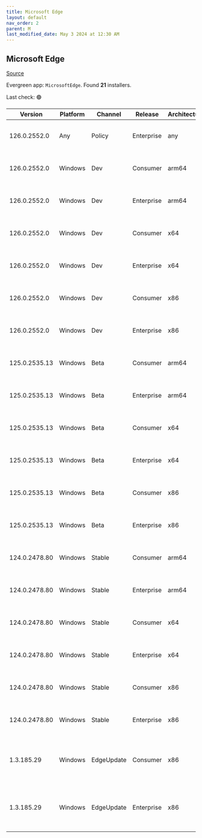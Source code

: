 ```yaml
---
title: Microsoft Edge
layout: default
nav_order: 2
parent: M
last_modified_date: May 3 2024 at 12:30 AM
---
```


## Microsoft Edge

[Source](https://www.microsoft.com/edge)

Evergreen app: `MicrosoftEdge`. Found **21** installers.

Last check: 🟢

| Version       | Platform | Channel    | Release    | Architecture | Hash                                                             | URI                                                                                                                                                                                                                                                                                                                      |
| ------------- | -------- | ---------- | ---------- | ------------ | ---------------------------------------------------------------- | ------------------------------------------------------------------------------------------------------------------------------------------------------------------------------------------------------------------------------------------------------------------------------------------------------------------------ |
| 126.0.2552.0  | Any      | Policy     | Enterprise | any          | C32E55ECF4E78228692EFBEB0765D64CA380F7BE6A33C84FAC413D30E0977F61 | [https://msedge.sf.dl.delivery.mp.microsoft.com/filestreamingservice/files/5f622ea0-a5ab-48c3-b631-7cad1d38ce5d/MicrosoftEdgePolicyTemplates.cab](https://msedge.sf.dl.delivery.mp.microsoft.com/filestreamingservice/files/5f622ea0-a5ab-48c3-b631-7cad1d38ce5d/MicrosoftEdgePolicyTemplates.cab)                       |
| 126.0.2552.0  | Windows  | Dev        | Consumer   | arm64        | A70D3ABAC30E36CD4C9EE61A0E029A4D01513A9BBFA88F6F8170C415A6F58AEB | [https://msedge.sf.dl.delivery.mp.microsoft.com/filestreamingservice/files/b0a47c63-1514-4acd-b206-02a77444dc21/MicrosoftEdgeDevEnterpriseARM64.msi](https://msedge.sf.dl.delivery.mp.microsoft.com/filestreamingservice/files/b0a47c63-1514-4acd-b206-02a77444dc21/MicrosoftEdgeDevEnterpriseARM64.msi)                 |
| 126.0.2552.0  | Windows  | Dev        | Enterprise | arm64        | A70D3ABAC30E36CD4C9EE61A0E029A4D01513A9BBFA88F6F8170C415A6F58AEB | [https://msedge.sf.dl.delivery.mp.microsoft.com/filestreamingservice/files/b0a47c63-1514-4acd-b206-02a77444dc21/MicrosoftEdgeDevEnterpriseARM64.msi](https://msedge.sf.dl.delivery.mp.microsoft.com/filestreamingservice/files/b0a47c63-1514-4acd-b206-02a77444dc21/MicrosoftEdgeDevEnterpriseARM64.msi)                 |
| 126.0.2552.0  | Windows  | Dev        | Consumer   | x64          | 77DEBF4CDEBF979CD7A99C89FA937E759BB150707A8BF8565FDD6416C61F1AEA | [https://msedge.sf.dl.delivery.mp.microsoft.com/filestreamingservice/files/0185f7de-763e-4379-a2ca-b02f9d3f121a/MicrosoftEdgeDevEnterpriseX64.msi](https://msedge.sf.dl.delivery.mp.microsoft.com/filestreamingservice/files/0185f7de-763e-4379-a2ca-b02f9d3f121a/MicrosoftEdgeDevEnterpriseX64.msi)                     |
| 126.0.2552.0  | Windows  | Dev        | Enterprise | x64          | 77DEBF4CDEBF979CD7A99C89FA937E759BB150707A8BF8565FDD6416C61F1AEA | [https://msedge.sf.dl.delivery.mp.microsoft.com/filestreamingservice/files/0185f7de-763e-4379-a2ca-b02f9d3f121a/MicrosoftEdgeDevEnterpriseX64.msi](https://msedge.sf.dl.delivery.mp.microsoft.com/filestreamingservice/files/0185f7de-763e-4379-a2ca-b02f9d3f121a/MicrosoftEdgeDevEnterpriseX64.msi)                     |
| 126.0.2552.0  | Windows  | Dev        | Consumer   | x86          | B873273C5282C31DFFF96D7F584CBD362CF4A4D83EEA1EA8A46505F64B4274FA | [https://msedge.sf.dl.delivery.mp.microsoft.com/filestreamingservice/files/46501de1-d83f-4484-93ad-0c4c7625607b/MicrosoftEdgeDevEnterpriseX86.msi](https://msedge.sf.dl.delivery.mp.microsoft.com/filestreamingservice/files/46501de1-d83f-4484-93ad-0c4c7625607b/MicrosoftEdgeDevEnterpriseX86.msi)                     |
| 126.0.2552.0  | Windows  | Dev        | Enterprise | x86          | B873273C5282C31DFFF96D7F584CBD362CF4A4D83EEA1EA8A46505F64B4274FA | [https://msedge.sf.dl.delivery.mp.microsoft.com/filestreamingservice/files/46501de1-d83f-4484-93ad-0c4c7625607b/MicrosoftEdgeDevEnterpriseX86.msi](https://msedge.sf.dl.delivery.mp.microsoft.com/filestreamingservice/files/46501de1-d83f-4484-93ad-0c4c7625607b/MicrosoftEdgeDevEnterpriseX86.msi)                     |
| 125.0.2535.13 | Windows  | Beta       | Consumer   | arm64        | B8D424456784CF095286A4E81487AD61456EBA66C3D92B4D2E63224E4E578321 | [https://msedge.sf.dl.delivery.mp.microsoft.com/filestreamingservice/files/a1953e0b-3ea8-4a51-baf0-58ab5c8e4c9b/MicrosoftEdgeBetaEnterpriseARM64.msi](https://msedge.sf.dl.delivery.mp.microsoft.com/filestreamingservice/files/a1953e0b-3ea8-4a51-baf0-58ab5c8e4c9b/MicrosoftEdgeBetaEnterpriseARM64.msi)               |
| 125.0.2535.13 | Windows  | Beta       | Enterprise | arm64        | B8D424456784CF095286A4E81487AD61456EBA66C3D92B4D2E63224E4E578321 | [https://msedge.sf.dl.delivery.mp.microsoft.com/filestreamingservice/files/a1953e0b-3ea8-4a51-baf0-58ab5c8e4c9b/MicrosoftEdgeBetaEnterpriseARM64.msi](https://msedge.sf.dl.delivery.mp.microsoft.com/filestreamingservice/files/a1953e0b-3ea8-4a51-baf0-58ab5c8e4c9b/MicrosoftEdgeBetaEnterpriseARM64.msi)               |
| 125.0.2535.13 | Windows  | Beta       | Consumer   | x64          | 02D9FFADED55158FAB3128EB5D5ED8431BBFE482371CABF4BE7816357DF4A33A | [https://msedge.sf.dl.delivery.mp.microsoft.com/filestreamingservice/files/10b210ac-f97d-492c-95d4-416d47cdf134/MicrosoftEdgeBetaEnterpriseX64.msi](https://msedge.sf.dl.delivery.mp.microsoft.com/filestreamingservice/files/10b210ac-f97d-492c-95d4-416d47cdf134/MicrosoftEdgeBetaEnterpriseX64.msi)                   |
| 125.0.2535.13 | Windows  | Beta       | Enterprise | x64          | 02D9FFADED55158FAB3128EB5D5ED8431BBFE482371CABF4BE7816357DF4A33A | [https://msedge.sf.dl.delivery.mp.microsoft.com/filestreamingservice/files/10b210ac-f97d-492c-95d4-416d47cdf134/MicrosoftEdgeBetaEnterpriseX64.msi](https://msedge.sf.dl.delivery.mp.microsoft.com/filestreamingservice/files/10b210ac-f97d-492c-95d4-416d47cdf134/MicrosoftEdgeBetaEnterpriseX64.msi)                   |
| 125.0.2535.13 | Windows  | Beta       | Consumer   | x86          | D82F4BB40A72CC6F89908F0E320FE82CF752476006EFFB2D22191B3F2B8AAA1B | [https://msedge.sf.dl.delivery.mp.microsoft.com/filestreamingservice/files/ef8014cb-6a74-44a5-8eaf-69370d8cf4a0/MicrosoftEdgeBetaEnterpriseX86.msi](https://msedge.sf.dl.delivery.mp.microsoft.com/filestreamingservice/files/ef8014cb-6a74-44a5-8eaf-69370d8cf4a0/MicrosoftEdgeBetaEnterpriseX86.msi)                   |
| 125.0.2535.13 | Windows  | Beta       | Enterprise | x86          | D82F4BB40A72CC6F89908F0E320FE82CF752476006EFFB2D22191B3F2B8AAA1B | [https://msedge.sf.dl.delivery.mp.microsoft.com/filestreamingservice/files/ef8014cb-6a74-44a5-8eaf-69370d8cf4a0/MicrosoftEdgeBetaEnterpriseX86.msi](https://msedge.sf.dl.delivery.mp.microsoft.com/filestreamingservice/files/ef8014cb-6a74-44a5-8eaf-69370d8cf4a0/MicrosoftEdgeBetaEnterpriseX86.msi)                   |
| 124.0.2478.80 | Windows  | Stable     | Consumer   | arm64        | 7D994130B62B6F47FB1A45BBE652F8E88A1BC39529EA6AB548527BDDE86A6837 | [https://msedge.sf.dl.delivery.mp.microsoft.com/filestreamingservice/files/e5012212-c6a1-4b4f-abfd-1d49e259fb88/MicrosoftEdgeEnterpriseARM64.msi](https://msedge.sf.dl.delivery.mp.microsoft.com/filestreamingservice/files/e5012212-c6a1-4b4f-abfd-1d49e259fb88/MicrosoftEdgeEnterpriseARM64.msi)                       |
| 124.0.2478.80 | Windows  | Stable     | Enterprise | arm64        | 7D994130B62B6F47FB1A45BBE652F8E88A1BC39529EA6AB548527BDDE86A6837 | [https://msedge.sf.dl.delivery.mp.microsoft.com/filestreamingservice/files/e5012212-c6a1-4b4f-abfd-1d49e259fb88/MicrosoftEdgeEnterpriseARM64.msi](https://msedge.sf.dl.delivery.mp.microsoft.com/filestreamingservice/files/e5012212-c6a1-4b4f-abfd-1d49e259fb88/MicrosoftEdgeEnterpriseARM64.msi)                       |
| 124.0.2478.80 | Windows  | Stable     | Consumer   | x64          | B423114BE7FB58889CA5A8AC4F4593A87C97A847E9D39F225D7EF98F9D96A6E7 | [https://msedge.sf.dl.delivery.mp.microsoft.com/filestreamingservice/files/d620a2bb-7a1e-4b55-ae04-0e54b88916d5/MicrosoftEdgeEnterpriseX64.msi](https://msedge.sf.dl.delivery.mp.microsoft.com/filestreamingservice/files/d620a2bb-7a1e-4b55-ae04-0e54b88916d5/MicrosoftEdgeEnterpriseX64.msi)                           |
| 124.0.2478.80 | Windows  | Stable     | Enterprise | x64          | B423114BE7FB58889CA5A8AC4F4593A87C97A847E9D39F225D7EF98F9D96A6E7 | [https://msedge.sf.dl.delivery.mp.microsoft.com/filestreamingservice/files/d620a2bb-7a1e-4b55-ae04-0e54b88916d5/MicrosoftEdgeEnterpriseX64.msi](https://msedge.sf.dl.delivery.mp.microsoft.com/filestreamingservice/files/d620a2bb-7a1e-4b55-ae04-0e54b88916d5/MicrosoftEdgeEnterpriseX64.msi)                           |
| 124.0.2478.80 | Windows  | Stable     | Consumer   | x86          | AB1F342DB67AEE65C2C255A6D2E7046A83440A76431840D7E81F9F6A6D51E7E0 | [https://msedge.sf.dl.delivery.mp.microsoft.com/filestreamingservice/files/e5af21c2-7344-4d66-979c-920cae3f3399/MicrosoftEdgeEnterpriseX86.msi](https://msedge.sf.dl.delivery.mp.microsoft.com/filestreamingservice/files/e5af21c2-7344-4d66-979c-920cae3f3399/MicrosoftEdgeEnterpriseX86.msi)                           |
| 124.0.2478.80 | Windows  | Stable     | Enterprise | x86          | AB1F342DB67AEE65C2C255A6D2E7046A83440A76431840D7E81F9F6A6D51E7E0 | [https://msedge.sf.dl.delivery.mp.microsoft.com/filestreamingservice/files/e5af21c2-7344-4d66-979c-920cae3f3399/MicrosoftEdgeEnterpriseX86.msi](https://msedge.sf.dl.delivery.mp.microsoft.com/filestreamingservice/files/e5af21c2-7344-4d66-979c-920cae3f3399/MicrosoftEdgeEnterpriseX86.msi)                           |
| 1.3.185.29    | Windows  | EdgeUpdate | Consumer   | x86          | C2CA3135F3CAFD79BF90D4CB3118943CA17F40E0D651D1FC32B1B3D22D1412AA | [https://msedge.sf.dl.delivery.mp.microsoft.com/filestreamingservice/files/4d6076eb-9605-4ec8-9571-39d3b988e526/MicrosoftEdgeUpdateSetup_X86_1.3.185.29.exe](https://msedge.sf.dl.delivery.mp.microsoft.com/filestreamingservice/files/4d6076eb-9605-4ec8-9571-39d3b988e526/MicrosoftEdgeUpdateSetup_X86_1.3.185.29.exe) |
| 1.3.185.29    | Windows  | EdgeUpdate | Enterprise | x86          | C2CA3135F3CAFD79BF90D4CB3118943CA17F40E0D651D1FC32B1B3D22D1412AA | [https://msedge.sf.dl.delivery.mp.microsoft.com/filestreamingservice/files/4d6076eb-9605-4ec8-9571-39d3b988e526/MicrosoftEdgeUpdateSetup_X86_1.3.185.29.exe](https://msedge.sf.dl.delivery.mp.microsoft.com/filestreamingservice/files/4d6076eb-9605-4ec8-9571-39d3b988e526/MicrosoftEdgeUpdateSetup_X86_1.3.185.29.exe) |
